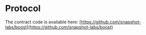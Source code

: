 # Protocol

The contract code is available here: [https://github.com/snapshot-labs/boost](https://github.com/snapshot-labs/boost)
